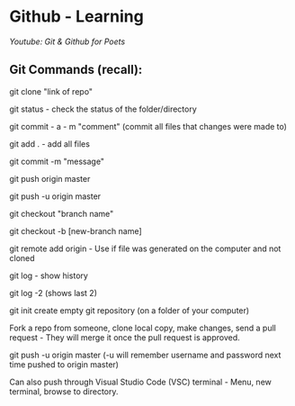 # Github - Learning

_Youtube: Git & Github for Poets_

## Git Commands (recall):

git clone "link of repo"

git status - check the status of the folder/directory

git commit - a - m "comment" (commit all files that changes were made to)

git add . - add all files

git commit -m "message" 

git push origin master

git push -u origin master

git checkout "branch name"

git checkout -b [new-branch name]

git remote add origin - Use if file was generated on the computer and not cloned

git log - show history

git log -2 (shows last 2)

git init create empty git repository (on a folder of your computer)

Fork a repo from someone, clone local copy, make changes, send a pull request - They will merge it once the pull request is approved.

git push -u origin master (-u will remember username and password next time pushed to origin master)

Can also push through Visual Studio Code (VSC) terminal - Menu, new terminal, browse to directory.

